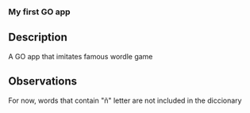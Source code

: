 ### My first GO app

## Description
A GO app that imitates famous wordle game 

## Observations
For now, words that contain "ñ" letter are not included in the diccionary

